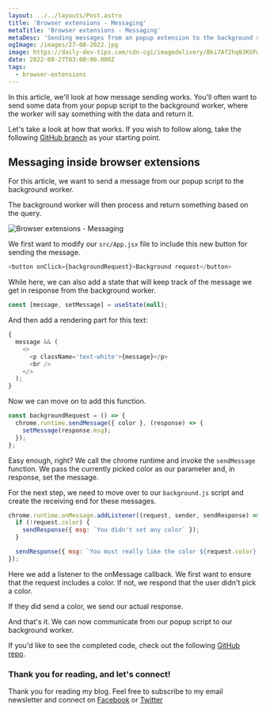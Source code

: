```yaml
---
layout: ../../layouts/Post.astro
title: 'Browser extensions - Messaging'
metaTitle: 'Browser extensions - Messaging'
metaDesc: 'Sending messages from an popup extension to the background script'
ogImage: /images/27-08-2022.jpg
image: https://daily-dev-tips.com/cdn-cgi/imagedelivery/Bki7Af2hq0JKVFw1XYYMQg/f1aa079b-b1c1-49b1-f7ba-90414ef70f00
date: 2022-08-27T03:00:00.000Z
tags:
  - browser-extensions
---
```


In this article, we'll look at how message sending works.
You'll often want to send some data from your popup script to the background worker, where the worker will say something with the data and return it.

Let's take a look at how that works.
If you wish to follow along, take the following [GitHub branch](https://github.com/rebelchris/popup-extension/tree/page-modifications) as your starting point.

## Messaging inside browser extensions

For this article, we want to send a message from our popup script to the background worker.

The background worker will then process and return something based on the query.

![Browser extensions - Messaging](https://cdn.hashnode.com/res/hashnode/image/upload/v1660718358581/zPmZyAzG9.gif)

We first want to modify our `src/App.jsx` file to include this new button for sending the message.

```js
<button onClick={backgroundRequest}>Background request</button>
```

While here, we can also add a state that will keep track of the message we get in response from the background worker.

```js
const [message, setMessage] = useState(null);
```

And then add a rendering part for this text:

```js
{
  message && (
    <>
      <p className='text-white'>{message}</p>
      <br />
    </>
  );
}
```

Now we can move on to add this function.

```js
const backgroundRequest = () => {
  chrome.runtime.sendMessage({ color }, (response) => {
    setMessage(response.msg);
  });
};
```

Easy enough, right? We call the chrome runtime and invoke the `sendMessage` function.
We pass the currently picked color as our parameter and, in response, set the message.

For the next step, we need to move over to our `background.js` script and create the receiving end for these messages.

```js
chrome.runtime.onMessage.addListener((request, sender, sendResponse) => {
  if (!request.color) {
    sendResponse({ msg: `You didn't set any color` });
  }

  sendResponse({ msg: `You must really like the color ${request.color}` });
});
```

Here we add a listener to the onMessage callback. We first want to ensure that the request includes a color. If not, we respond that the user didn't pick a color.

If they did send a color, we send our actual response.

And that's it. We can now communicate from our popup script to our background worker.

If you'd like to see the completed code, check out the following [GitHub repo](https://github.com/rebelchris/popup-extension/tree/messaging).

### Thank you for reading, and let's connect!

Thank you for reading my blog. Feel free to subscribe to my email newsletter and connect on [Facebook](https://www.facebook.com/DailyDevTipsBlog) or [Twitter](https://twitter.com/DailyDevTips1)
